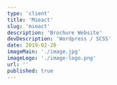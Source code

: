 ```yaml
---
type: 'client'
title: 'Mieact'
slug: 'mieact'
description: 'Brochure Website'
devDescription: 'Wordpress / SCSS'
date: 2019-02-28
imageMain: './image.jpg'
imageLogo: './image-logo.png'
url: ''
published: true
---
```

